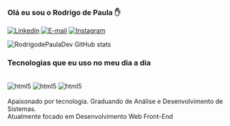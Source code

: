 ### Olá eu sou o Rodrigo de Paula ✋

[![Linkedin](https://img.shields.io/badge/LinkedIn-0077B5?style=for-the-badge&logo=linkedin&logoColor=white)](https://www.linkedin.com/in/rodrigo-de-paula-rodrigues-53b450211/)
[![E-mail](https://img.shields.io/badge/Gmail-D14836?style=for-the-badge&logo=gmail&logoColor=white)](rodrigodepauladev@gmail.com)
[![Instagram](https://img.shields.io/badge/Instagram-E4405F?style=for-the-badge&logo=instagram&logoColor=white)](https://www.instagram.com/devdepaula/)

![RodrigodePaulaDev GitHub stats](https://github-readme-stats.vercel.app/api?username=RodrigodePaulaDev&show_icons=true&theme=onedark)

### Tecnologias que eu uso no meu dia a dia
<div style="display: inline_block"><br/>
<img allign="center" alt="html5" src="https://img.shields.io/badge/HTML5-E34F26?style=for-the-badge&logo=html5&logoColor=white">
<img allign="center" alt="html5" src="https://img.shields.io/badge/CSS3-1572B6?style=for-the-badge&logo=css3&logoColor=white">
<img allign="center" alt="html5" src="https://img.shields.io/badge/JavaScript-F7DF1E?style=for-the-badge&logo=javascript&logoColor=black">
</div><br>
Apaixonado por tecnologia.
Graduando de Análise e Desenvolvimento de Sistemas.<br>
Atualmente focado em Desenvolvimento Web Front-End
